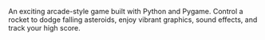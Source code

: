 An exciting arcade-style game built with Python and Pygame. Control a rocket to dodge falling asteroids, enjoy vibrant graphics, sound effects, and track your high score.
